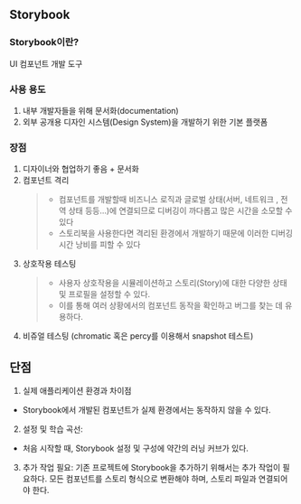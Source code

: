 ## Storybook

### Storybook이란?

UI 컴포넌트 개발 도구

### 사용 용도

1. 내부 개발자들을 위해 문서화(documentation)
2. 외부 공개용 디자인 시스템(Design System)을 개발하기 위한 기본 플랫폼

### 장점

1. 디자이너와 협업하기 좋음 + 문서화
2. 컴포넌트 격리
   > - 컴포넌트를 개발할때 비즈니스 로직과 글로벌 상태(서버, 네트워크 , 전역 상태 등등...)에 연결되므로 디버깅이 까다롭고 많은 시간을 소모할 수 있다
   > - 스토리북을 사용한다면 격리된 환경에서 개발하기 때문에 이러한 디버깅 시간 낭비를 피할 수 있다
3. 상호작용 테스팅
   > - 사용자 상호작용을 시뮬레이션하고 스토리(Story)에 대한 다양한 상태 및 프로필을 설정할 수 있다.
   > - 이를 통해 여러 상황에서의 컴포넌트 동작을 확인하고 버그를 찾는 데 유용하다.
4. 비쥬얼 테스팅 (chromatic 혹은 percy를 이용해서 snapshot 테스트)

## 단점

1. 실제 애플리케이션 환경과 차이점

- Storybook에서 개발된 컴포넌트가 실제 환경에서는 동작하지 않을 수 있다.

2. 설정 및 학습 곡선:

- 처음 시작할 때, Storybook 설정 및 구성에 약간의 러닝 커브가 있다.

3. 추가 작업 필요: 기존 프로젝트에 Storybook을 추가하기 위해서는 추가 작업이 필요하다. 모든 컴포넌트를 스토리 형식으로 변환해야 하며, 스토리 파일과 연결되어야 한다.
